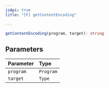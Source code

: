 ```yaml
---
jsApi: true
title: "[F] getContentEncoding"

---
```

```ts
getContentEncoding(program, target): string
```

## Parameters

| Parameter | Type |
| :------ | :------ |
| `program` | `Program` |
| `target` | `Type` |
